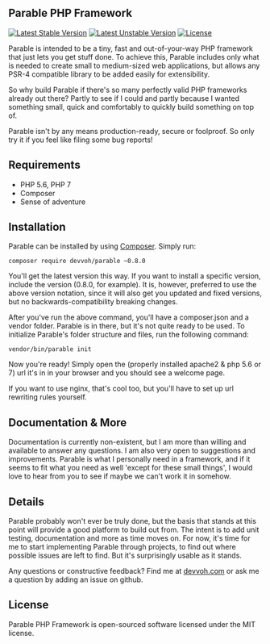 ## Parable PHP Framework

[![Latest Stable Version](https://poser.pugx.org/devvoh/parable/v/stable)](https://packagist.org/packages/devvoh/parable)
[![Latest Unstable Version](https://poser.pugx.org/devvoh/parable/v/unstable)](https://packagist.org/packages/devvoh/parable)
[![License](https://poser.pugx.org/devvoh/parable/license)](https://packagist.org/packages/devvoh/parable)

Parable is intended to be a tiny, fast and out-of-your-way PHP framework that just lets you get stuff done. To achieve 
this, Parable includes only what is needed to create small to medium-sized web applications, but allows any PSR-4 
compatible library to be added easily for extensibility.

So why build Parable if there's so many perfectly valid PHP frameworks already out there? Partly to see if I could and
partly because I wanted something small, quick and comfortably to quickly build something on top of.

Parable isn't by any means production-ready, secure or foolproof. So only try it if you feel like filing some bug reports!

## Requirements

- PHP 5.6, PHP 7
- Composer
- Sense of adventure

## Installation

Parable can be installed by using [Composer](http://getcomposer.org/). Simply run:

`composer require devvoh/parable ~0.8.0`

You'll get the latest version this way. If you want to install a specific version, include the version (0.8.0, for example). 
It is, however, preferred to use the above version notation, since it will also get you updated and fixed versions, but no
backwards-compatibility breaking changes.

After you've run the above command, you'll have a composer.json and a vendor folder. Parable is in there, but it's not
quite ready to be used. To initialize Parable's folder structure and files, run the following command:

`vendor/bin/parable init`

Now you're ready! Simply open the (properly installed apache2 & php 5.6 or 7) url it's in in your browser and you should
see a welcome page.

If you want to use nginx, that's cool too, but you'll have to set up url rewriting rules yourself.

## Documentation & More

Documentation is currently non-existent, but I am more than willing and available to answer any questions. I am also very
open to suggestions and improvements. Parable is what I personally need in a framework, and if it seems to fit what you
need as well 'except for these small things', I would love to hear from you to see if maybe we can't work it in somehow.

## Details

Parable probably won't ever be truly done, but the basis that stands at this point will provide a good platform to build out
from. The intent is to add unit testing, documentation and more as time moves on. For now, it's time for me to start
implementing Parable through projects, to find out where possible issues are left to find. But it's surprisingly
usable as it stands.

Any questions or constructive feedback? Find me at [devvoh.com](http://devvoh.com) or ask me a question by adding an 
issue on github.

## License

Parable PHP Framework is open-sourced software licensed under the MIT license.
